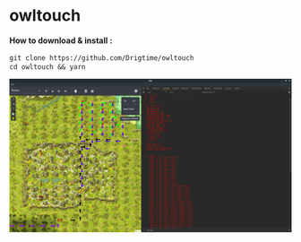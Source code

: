 # owltouch

**How to download & install :**
```
git clone https://github.com/Drigtime/owltouch
cd owltouch && yarn
```
![thumbnail](https://github.com/Drigtime/owltouch/blob/master/thumbnail.png?raw=true)

